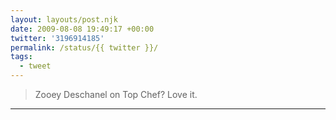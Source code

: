 ```yaml
---
layout: layouts/post.njk
date: 2009-08-08 19:49:17 +00:00
twitter: '3196914185'
permalink: /status/{{ twitter }}/
tags: 
  - tweet
---
```


> Zooey Deschanel on Top Chef? Love it.

---
